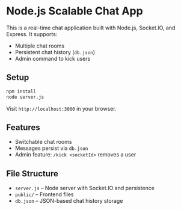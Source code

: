 # Node.js Scalable Chat App

This is a real-time chat application built with Node.js, Socket.IO, and Express. It supports:
- Multiple chat rooms
- Persistent chat history (`db.json`)
- Admin command to kick users

## Setup

```bash
npm install
node server.js
```

Visit `http://localhost:3000` in your browser.

## Features
- Switchable chat rooms
- Messages persist via `db.json`
- Admin feature: `/kick <socketId>` removes a user

## File Structure
- `server.js` – Node server with Socket.IO and persistence
- `public/` – Frontend files
- `db.json` – JSON-based chat history storage
